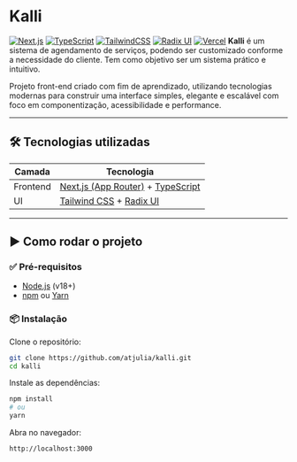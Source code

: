 
# Kalli

[![Next.js](https://img.shields.io/badge/Next.js-000000?logo=nextdotjs&logoColor=white)](https://nextjs.org/) [![TypeScript](https://img.shields.io/badge/TypeScript-3178C6?logo=typescript&logoColor=white)](https://www.typescriptlang.org/) [![TailwindCSS](https://img.shields.io/badge/TailwindCSS-38B2AC?logo=tailwindcss&logoColor=white)](https://tailwindcss.com/) [![Radix UI](https://img.shields.io/badge/Radix_UI-4B5563?logo=radixui&logoColor=white)](https://www.radix-ui.com/) [![Vercel](https://img.shields.io/badge/Deployed%20on-Vercel-black?logo=vercel)](https://vercel.com/)
**Kalli** é um sistema de agendamento de serviços, podendo ser customizado conforme a necessidade do cliente. Tem como objetivo ser um sistema prático e intuitivo. 

Projeto front-end criado com fim de aprendizado, utilizando tecnologias modernas para construir uma interface simples, elegante e escalável com foco em componentização, acessibilidade e performance.

---

## 🛠️ Tecnologias utilizadas

| Camada     | Tecnologia                         |
|------------|-------------------------------------|
| Frontend   | [Next.js (App Router)](https://nextjs.org/) + [TypeScript](https://www.typescriptlang.org/) |
| UI         | [Tailwind CSS](https://tailwindcss.com/) + [Radix UI](https://www.radix-ui.com/) |

---

## ▶️ Como rodar o projeto

### ✅ Pré-requisitos

- [Node.js](https://nodejs.org/) (v18+)
- [npm](https://www.npmjs.com/) ou [Yarn](https://yarnpkg.com/)

### 📦 Instalação

Clone o repositório:

```bash
git clone https://github.com/atjulia/kalli.git
cd kalli
```
Instale as dependências:

```bash
npm install 
# ou 
yarn
````

Abra no navegador:
```bash
http://localhost:3000
```